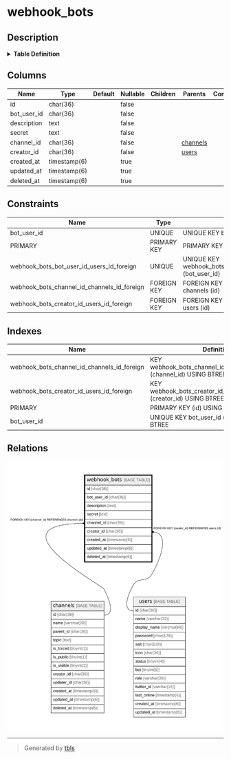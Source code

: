 # webhook_bots

## Description

<details>
<summary><strong>Table Definition</strong></summary>

```sql
CREATE TABLE `webhook_bots` (
  `id` char(36) NOT NULL,
  `bot_user_id` char(36) NOT NULL,
  `description` text NOT NULL,
  `secret` text NOT NULL,
  `channel_id` char(36) NOT NULL,
  `creator_id` char(36) NOT NULL,
  `created_at` timestamp(6) NULL DEFAULT NULL,
  `updated_at` timestamp(6) NULL DEFAULT NULL,
  `deleted_at` timestamp(6) NULL DEFAULT NULL,
  PRIMARY KEY (`id`),
  UNIQUE KEY `bot_user_id` (`bot_user_id`),
  KEY `webhook_bots_creator_id_users_id_foreign` (`creator_id`),
  KEY `webhook_bots_channel_id_channels_id_foreign` (`channel_id`),
  CONSTRAINT `webhook_bots_bot_user_id_users_id_foreign` FOREIGN KEY (`bot_user_id`) REFERENCES `users` (`id`) ON DELETE CASCADE ON UPDATE CASCADE,
  CONSTRAINT `webhook_bots_channel_id_channels_id_foreign` FOREIGN KEY (`channel_id`) REFERENCES `channels` (`id`) ON DELETE CASCADE ON UPDATE CASCADE,
  CONSTRAINT `webhook_bots_creator_id_users_id_foreign` FOREIGN KEY (`creator_id`) REFERENCES `users` (`id`) ON DELETE CASCADE ON UPDATE CASCADE
) ENGINE=InnoDB DEFAULT CHARSET=utf8mb4
```

</details>

## Columns

| Name | Type | Default | Nullable | Children | Parents | Comment |
| ---- | ---- | ------- | -------- | -------- | ------- | ------- |
| id | char(36) |  | false |  |  |  |
| bot_user_id | char(36) |  | false |  |  |  |
| description | text |  | false |  |  |  |
| secret | text |  | false |  |  |  |
| channel_id | char(36) |  | false |  | [channels](channels.md) |  |
| creator_id | char(36) |  | false |  | [users](users.md) |  |
| created_at | timestamp(6) |  | true |  |  |  |
| updated_at | timestamp(6) |  | true |  |  |  |
| deleted_at | timestamp(6) |  | true |  |  |  |

## Constraints

| Name | Type | Definition |
| ---- | ---- | ---------- |
| bot_user_id | UNIQUE | UNIQUE KEY bot_user_id (bot_user_id) |
| PRIMARY | PRIMARY KEY | PRIMARY KEY (id) |
| webhook_bots_bot_user_id_users_id_foreign | UNIQUE | UNIQUE KEY webhook_bots_bot_user_id_users_id_foreign (bot_user_id) |
| webhook_bots_channel_id_channels_id_foreign | FOREIGN KEY | FOREIGN KEY (channel_id) REFERENCES channels (id) |
| webhook_bots_creator_id_users_id_foreign | FOREIGN KEY | FOREIGN KEY (creator_id) REFERENCES users (id) |

## Indexes

| Name | Definition |
| ---- | ---------- |
| webhook_bots_channel_id_channels_id_foreign | KEY webhook_bots_channel_id_channels_id_foreign (channel_id) USING BTREE |
| webhook_bots_creator_id_users_id_foreign | KEY webhook_bots_creator_id_users_id_foreign (creator_id) USING BTREE |
| PRIMARY | PRIMARY KEY (id) USING BTREE |
| bot_user_id | UNIQUE KEY bot_user_id (bot_user_id) USING BTREE |

## Relations

![er](webhook_bots.svg)

---

> Generated by [tbls](https://github.com/k1LoW/tbls)
